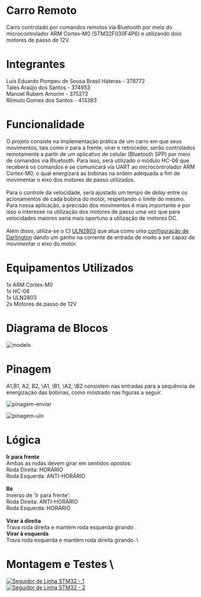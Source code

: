 # Carro Remoto
Carro controlado por comandos remotos via Bluetooth por meio do microcontrolador ARM Cortex-M0 (STM32F030F4P6) e utilizando dois motores de passo de 12V. 

# Integrantes
Luís Eduardo Pompeu de Sousa Brasil Háteras - 378772 \
Tales Araújo dos Santos - 374953 \
Manoel Rubem Amorim - 375272 \
Rômulo Gomes dos Santos - 413383

# Funcionalidade
O projeto consiste na implementação prática de um carro em que seus movimentos, tais como ir para a frente, virar e retroceder, serão controlados remotamente a partir de um aplicativo de celular (Bluetooth SPP) por meio de comandos via Bluetooth. Para isso, será utilizado o módulo HC-06 que receberá os comandos e se comunicará via UART ao microcontrolador ARM Cortex-M0, o qual energizará as bobinas na ordem adequada a fim de movimentar o eixo dos motores de passo utilizados. \
\
Para o controle da velocidade, será ajustado um tempo de *delay* entre os acionamentos de cada bobina do motor, respeitando o limite do mesmo. Para nossa aplicação, a precisão dos movimentos é mais importante e por isso o interesse na utilização dos motores de passo uma vez que para velocidades maiores seria mais oportuno a utilização de motores DC. \
\
Além disso, utiliza-se o CI [ULN2803](http://www.ti.com/lit/ds/symlink/uln2803a.pdf) que atua como uma [configuração de Darlington](https://en.wikipedia.org/wiki/Darlington_transistor) dando um ganho na corrente de entrada de modo a ser capaz de movimentar o eixo do motor. 

# Equipamentos Utilizados
1x ARM Cortex-M0 \
1x HC-06 \
1x ULN2803 \
2x Motores de passo de 12V

# Diagrama de Blocos
![modelo](https://user-images.githubusercontent.com/56649205/67427909-7311ac80-f5b3-11e9-8e2c-abb0defb1b24.png)

# Pinagem
A1,B1, A2, B2, \A1, \B1, \A2, \B2 consistem nas entradas para a sequência de energização das bobinas, como mostrado nas figuras a seguir.

![pinagem-enviar](https://user-images.githubusercontent.com/56649205/67429677-0ac4ca00-f5b7-11e9-8249-ad337fdbcdf3.jpg)

![pinagem-uln](https://user-images.githubusercontent.com/56649205/67430034-cbe34400-f5b7-11e9-9ed2-30522354549f.PNG)

# Lógica
**Ir para frente**\
Ambas as rodas devem girar em sentidos opostos:\
Roda Direita: HORÁRIO\
Roda Esquerda: ANTI-HORÁRIO\
\
**Ré**\
Inverso de 'Ir para frente':\
Roda Direita: ANTI-HORÁRIO\
Roda Esquerda: HORÁRIO\
\
**Virar à direita**\
Trava roda direita e mantém roda esquerda girando . 
\
**Virar à esquerda**\
Trava roda esquerda e mantém roda direita girando. 
\

# Montagem e Testes \
[![Seguidor de Linha STM32 - 1](https://img.youtube.com/vi/PYC14cG-f94/0.jpg)](https://www.youtube.com/watch?v=PYC14cG-f94)
\
[![Seguidor de Linha STM32 - 2](https://img.youtube.com/vi/lV8cyVYBDkQ/0.jpg)](https://www.youtube.com/watch?v=lV8cyVYBDkQ)

